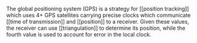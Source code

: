 The global positioning system (GPS) is a strategy for [[position tracking]] which uses 4+ GPS satellites carrying precise clocks which communicate [[time of transmission]] and [[position]] to a receiver. Given these values, the receiver can use [[triangulation]] to determine its position, while the fourth value is used to account for error in the local clock.
